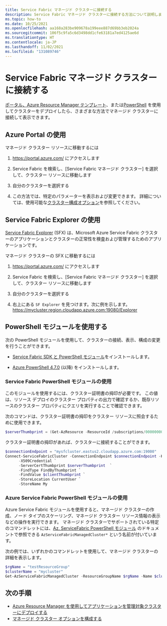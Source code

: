 ```yaml
---
title: Service Fabric マネージド クラスターに接続する
description: Service Fabric マネージド クラスターに接続する方法について説明します
ms.topic: how-to
ms.date: 10/25/2021
ms.openlocfilehash: aa168a283be909678a199eee887d69bb3eb2024a
ms.sourcegitcommit: 106f5c9fa5c6d3498dd1cfe63181a7ed4125ae6d
ms.translationtype: HT
ms.contentlocale: ja-JP
ms.lasthandoff: 11/02/2021
ms.locfileid: "131089746"
---
```

# <a name="connect-to-a-service-fabric-managed-cluster"></a>Service Fabric マネージド クラスターに接続する

[ポータル、Azure Resource Manager テンプレート](quickstart-managed-cluster-template.md)、または[PowerShell](tutorial-managed-cluster-deploy.md) を使用してクラスターをデプロイしたら、さまざまな方法でマネージド クラスターに接続して表示できます。 

## <a name="use-azure-portal"></a>Azure Portal の使用

マネージド クラスター リソースに移動するには

 1) https://portal.azure.com/ にアクセスします

 2) Service Fabric を検索し、[Service Fabric マネージド クラスター] を選択して、クラスター リソースに移動します

 3) 自分のクラスターを選択する

 4) この方法では、特定のパラメーターを表示および変更できます。 詳細については、使用可能な[クラスター構成オプション](how-to-managed-cluster-configuration.md)を参照してください。

## <a name="use-service-fabric-explorer"></a>Service Fabric Explorer の使用

[Service Fabric Explorer](https://github.com/Microsoft/service-fabric-explorer) (SFX) は、Microsoft Azure Service Fabric クラスターのアプリケーションとクラスターの正常性を検査および管理するためのアプリケーションです。 

マネージド クラスターの SFX に移動するには
 
 1) https://portal.azure.com/ にアクセスします
 
 2) Service Fabric を検索し、[Service Fabric マネージド クラスター] を選択して、クラスター リソースに移動します

 3) 自分のクラスターを選択する

 4) 右上にある `SF Explorer` を見つけます。次に例を示します。 https://mycluster.region.cloudapp.azure.com:19080/Explorer

## <a name="use-powershell-modules"></a>PowerShell モジュールを使用する

次の PowerShell モジュールを使用して、クラスターの接続、表示、構成の変更を行うことができます。 

* [Service Fabric SDK と PowerShell モジュール](service-fabric-get-started.md)をインストールします。

* [Azure PowerShell 4.7.0](/powershell/azure/release-notes-azureps#azservicefabric) (以降) をインストールします。

### <a name="using-the-service-fabric-powershell-module"></a>Service Fabric PowerShell モジュールの使用
このモジュールを使用するには、クラスター証明書の拇印が必要です。 この値は、リソース デプロイのクラスター プロパティの出力で確認するか、既存リソースのクラスター プロパティにクエリを実行することで確認できます。

次のコマンドは、クラスター証明書の拇印をクラスター リソースに照会するために使用できます。

```powershell
$serverThumbprint = (Get-AzResource -ResourceId /subscriptions/00000000-0000-0000-0000-000000000000/resourceGroups/myResourceGroup/providers/Microsoft.ServiceFabric/managedclusters/mysfcluster).Properties.clusterCertificateThumbprints
```

クラスター証明書の拇印があれば、クラスターに接続することができます。

```powershell
$connectionEndpoint = "mysfcluster.eastus2.cloudapp.azure.com:19000"
Connect-ServiceFabricCluster -ConnectionEndpoint $connectionEndpoint -KeepAliveIntervalInSec 10 `
      -X509Credential `
      -ServerCertThumbprint $serverThumbprint  `
      -FindType FindByThumbprint `
      -FindValue $clientThumbprint `
      -StoreLocation CurrentUser `
      -StoreName My

```

### <a name="using-the-azure-service-fabric-powershell-module"></a>Azure Service Fabric PowerShell モジュールの使用

Azure Service Fabric モジュールを使用すると、マネージド クラスターの作成、ノード タイプのスケーリング、マネージド クラスター リソース情報の表示などの操作を実行できます。 マネージド クラスターでサポートされている特定のコマンドレットには、[Az. ServiceFabric PowerShell モジュール](/powershell/module/az.servicefabric/) のドキュメントで参照できる `AzServiceFabricManagedCluster*` という名前が付いています。


次の例では、いずれかのコマンドレットを使用して、マネージド クラスターの詳細を表示します。

```powershell
$rgName = "testResourceGroup"
$clusterName = "mycluster"
Get-AzServiceFabricManagedCluster -ResourceGroupName $rgName -Name $clusterName
```

## <a name="next-steps"></a>次の手順

* [Azure Resource Manager を使用してアプリケーションを管理対象クラスターにデプロイする](how-to-managed-cluster-app-deployment-template.md)
* [マネージド クラスター オプションを構成する](how-to-managed-cluster-configuration.md)




